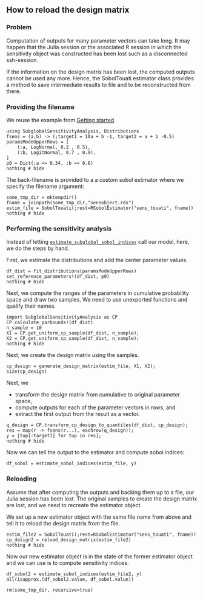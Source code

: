 ## How to reload the design matrix

### Problem
Computation of outputs for many parameter vectors can take long. It may happen
that the Julia session or the associated R session in which the sensitivity
object was constructed has been lost such as a disconnected ssh-session. 

If the information on
the design matrix has been lost, the computed outputs cannot be used any more.
Hence, the SobolTouati estimator class provides a method to save intermediate results to file 
and to be reconstructed from there.

### Providing the filename
We reuse the example from [Getting started](@ref).

```@example reload1
using SubglobalSensitivityAnalysis, Distributions
fsens = (a,b) -> (;target1 = 10a + b -1, target2 = a + b -0.5)
paramsModeUpperRows = [
    (:a, LogNormal, 0.2 , 0.5),
    (:b, LogitNormal, 0.7 , 0.9),
]
p0 = Dict(:a => 0.34, :b => 0.6)
nothing # hide
``` 

The back-filename is provided to a a custom sobol estimator where we specify the filename argument:
```@example reload1
some_tmp_dir = mktempdir()
fname = joinpath(some_tmp_dir,"sensobject.rds")
estim_file = SobolTouati(;rest=RSobolEstimator("sens_touati", fname))
nothing # hide
``` 

### Performing the sensitivity analysis
Instead of letting [`estimate_subglobal_sobol_indices`](@ref) call our
model, here, we do the steps by hand.

First, we estimate the distributions and add the center parameter values.
```@example reload1
df_dist = fit_distributions(paramsModeUpperRows)
set_reference_parameters!(df_dist, p0)
nothing # hide
``` 

Next, we compute the ranges of the parameters in
cumulative probability space and draw two samples. 
We need to use unexported functions and qualify their names.
```@example reload1
import SubglobalSensitivityAnalysis as CP
CP.calculate_parbounds!(df_dist)
n_sample = 10
X1 = CP.get_uniform_cp_sample(df_dist, n_sample);
X2 = CP.get_uniform_cp_sample(df_dist, n_sample);
nothing # hide
``` 

Next, we create the design matrix using the samples.
```@example reload1
cp_design = generate_design_matrix(estim_file, X1, X2);
size(cp_design)
``` 

Next, we
- transform the design matrix from cumulative to original parameter space, 
- compute outputs for each of the parameter vectors in rows, and 
- extract the first output from the result as a vector.
```@example reload1
q_design = CP.transform_cp_design_to_quantiles(df_dist, cp_design);
res = map(r -> fsens(r...), eachrow(q_design));
y = [tup[:target1] for tup in res];
nothing # hide
``` 

Now we can tell the output to the estimator and compute sobol indices:
```@example reload1
df_sobol = estimate_sobol_indices(estim_file, y)
``` 

### Reloading
Assume that after computing the outputs and backing them up to a file, our Julia
session has been lost. The original samples to create the design matrix are lost,
and we need to recreate the estimator object.

We set up a new estimator object with the same file name from above and
tell it to reload the design matrix from the file.

```@example reload1
estim_file2 = SobolTouati(;rest=RSobolEstimator("sens_touati", fname))
cp_design2 = reload_design_matrix(estim_file2)
nothing # hide
``` 

Now our new estimator object is in the state of the former estimator object
and we can use is to compute sensitivity indices.
```@example reload1
df_sobol2 = estimate_sobol_indices(estim_file2, y)
all(isapprox.(df_sobol2.value, df_sobol.value))
``` 

```@setup reload1
rm(some_tmp_dir, recursive=true)
``` 


